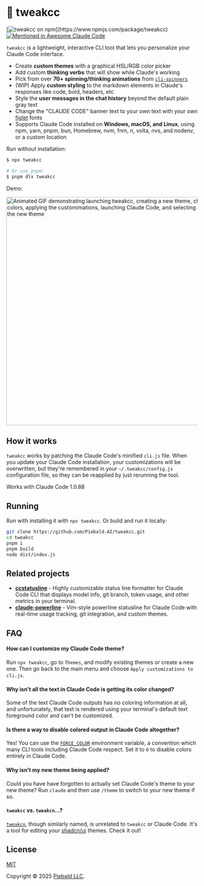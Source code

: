# 🎨 tweakcc

[![tweakcc on npm](https://img.shields.io/npm/v/tweakcc?color=yellow")](https://www.npmjs.com/package/tweakcc)
[![Mentioned in Awesome Claude Code](https://awesome.re/mentioned-badge.svg)](https://github.com/hesreallyhim/awesome-claude-code)

`tweakcc` is a lightweight, interactive CLI tool that lets you personalize your Claude Code interface.

- Create **custom themes** with a graphical HSL/RGB color picker
- Add custom **thinking verbs** that will show while Claude's working
- Pick from over **70+ spinning/thinking animations** from [`cli-spinners`](https://github.com/sindresorhus/cli-spinners)
- (WIP) Apply **custom styling** to the markdown elements in Claude's responses like code, bold, headers, etc
- Style the **user messages in the chat history** beyond the default plain gray text
- Change the "CLAUDE CODE" banner text to your own text with your own [figlet](http://www.figlet.org/) fonts
- Supports Claude Code installed on **Windows, macOS, and Linux**, using npm, yarn, pnpm, bun, Homebrew, nvm, fnm, n, volta, nvs, and nodenv, or a custom location

Run without installation:

```bash
$ npx tweakcc

# Or use pnpm:
$ pnpm dlx tweakcc
```

Demo:

<img alt="Animated GIF demonstrating launching tweakcc, creating a new theme, changing its colors, applying the customimations, launching Claude Code, and selecting and trying out the new theme" src="./assets/themes-demo.gif" width="600">

## How it works

`tweakcc` works by patching the Claude Code's minified `cli.js` file.  When you update your Claude Code installation, your customizations will be overwritten, but they're remembered in your `~/.tweakcc/config.js` configuration file, so they can be reapplied by just rerunning the tool.

Works with Claude Code 1.0.88

## Running

Run with installing it with `npx tweakcc`.  Or build and run it locally:

```bash
git clone https://github.com/Piebald-AI/tweakcc.git
cd tweakcc
pnpm i
pnpm build
node dist/index.js
```

## Related projects

- [**ccstatusline**](https://github.com/sirmalloc/ccstatusline) - Highly customizable status line formatter for Claude Code CLI that displays model info, git branch, token usage, and other metrics in your terminal.
- [**claude-powerline**](https://github.com/Owloops/claude-powerline) - Vim-style powerline statusline for Claude Code with real-time usage tracking, git integration, and custom themes.

## FAQ

#### How can I customize my Claude Code theme?

Run `npx tweakcc`, go to `Themes`, and modify existing themes or create a new one.  Then go back to the main menu and choose `Apply customizations to cli.js`.

#### Why isn't all the text in Claude Code is getting its color changed?

Some of the text Claude Code outputs has no coloring information at all, and unfortunately, that text is rendered using your terminal's default text foreground color and can't be customized.

#### Is there a way to disable colored output in Claude Code altogether?

Yes!  You can use the [`FORCE_COLOR`](https://force-color.org/) environment variable, a convention which many CLI tools including Claude Code respect.  Set it to `0` to disable colors entirely in Claude Code.

#### Why isn't my new theme being applied?

Could you have have forgotten to actually set Claude Code's theme to your new theme?  Run `claude` and then use `/theme` to switch to your new theme if so.

#### `tweakcc` vs. `tweakcn`...?

[`tweakcn`](https://github.com/jnsahaj/tweakcn), though similarly named, is unrelated to `tweakcc` or Claude Code.  It's a tool for editing your [shadcn/ui](https://github.com/shadcn-ui/ui) themes.  Check it out!

## License

[MIT](https://github.com/Piebald-AI/tweakcc/blob/main/LICENSE)

Copyright © 2025 [Piebald LLC](https://piebald.ai).

